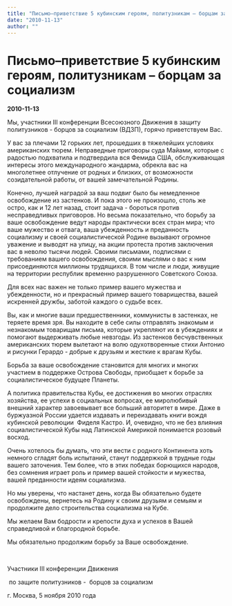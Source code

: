 ```yaml
---
title: "Письмо–приветствие 5 кубинским героям, политузникам – борцам за социализм"
date: "2010-11-13"
author: ""
---
```


# Письмо–приветствие 5 кубинским героям, политузникам – борцам за социализм

**2010-11-13** 

Мы, участники III конференции Всесоюзного Движения в защиту политузников - борцов за социализм (ВДЗП), горячо приветствуем Вас.

У вас за плечами 12 горьких лет, прошедших в тяжелейших условиях американских тюрем. Неправедные приговоры суда Майами, которые с радостью подхватила и подтвердила вся Фемида США, обслуживающая интересы этого международного жандарма, обрекла вас на многолетнее отлучение от родных и близких, от возможности созидательной работы, от вашей замечательной Родины.

Конечно, лучшей наградой за ваш подвиг было бы немедленное освобождение из застенков. И пока этого не произошло, столь же остро, как и 12 лет назад, стоит задача - бороться против несправедливых приговоров. Но весьма показательно, что борьбу за ваше освобождение ведут народы практически всех стран мира; что ваше мужество и отвага, ваша убежденность и преданность социализму и своей социалистической Родине вызывают огромное уважение и выводят на улицу, на акции протеста против заключения вас в неволю тысячи людей. Своими письмами, подписями с требованием вашего освобождения, своими мыслями о вас к ним присоединяются миллионы трудящихся. В том числе и люди, живущие на территории республик временно разрушенного Советского Союза.

Для всех нас важен не только пример вашего мужества и убежденности, но и прекрасный пример вашего товарищества, вашей искренней дружбы, заботой каждого о судьбе всех.

Вы, как и многие ваши предшественники, коммунисты в застенках, не теряете время зря. Вы находите в себе силы отправлять знакомым и незнакомым товарищам письма, которые укрепляют их в убеждениях и помогают выдерживать любые невзгоды. Из застенков бесчувственных американских тюрем вылетают на волю одухотворенные стихи Антонио и рисунки Герардо - добрые к друзьям и жесткие к врагам Кубы.

Борьба за ваше освобождение становится для многих и многих участием в поддержке Острова Свободы, приобщает к борьбе за социалистическое будущее Планеты.

А политика правительства Кубы, ее достижения во многих отраслях хозяйства, ее успехи в социальных вопросах, ее миролюбивый внешний характер завоевывает все больший авторитет в мире. Даже в буржуазной России удается издавать и переиздавать книги вождя кубинской революции  Фиделя Кастро. И, очевидно, что не без влияния социалистической Кубы над Латинской Америкой понимается розовый восход.

Очень хотелось бы думать, что эти вести с родного Континента хоть немного сгладят боль испытаний, станут поддержкой в трудные годы вашего заточения. Тем более, что в этих победах борющихся народов, без сомнения играет роль и пример вашей стойкости и мужества, вашей преданности идеям социализма.

Но мы уверены, что настанет день, когда Вы обязательно будете освобождены, вернетесь на Родину к своим друзьям и семьям и продолжите дело строительства социализма на Кубе.

Мы желаем Вам бодрости и крепости духа и успехов в Вашей справедливой и благородной борьбе.

Мы обязательно продолжим борьбу за Ваше освобождение.

 

Участники III конференции Движения 

 по защите политузников -  борцов за социализм

г. Москва, 5 ноября 2010 года